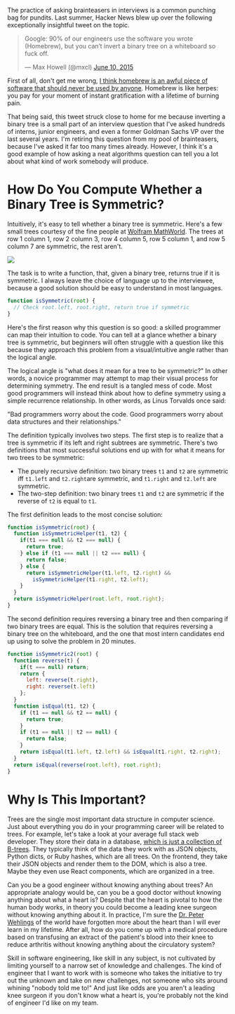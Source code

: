 The practice of asking brainteasers in interviews is a common punching bag
for pundits. Last summer, Hacker News blew up over the following exceptionally
insightful tweet on the topic.

<blockquote class="twitter-tweet" data-lang="en"><p lang="en" dir="ltr">Google: 90% of our engineers use the software you wrote (Homebrew), but you can’t invert a binary tree on a whiteboard so fuck off.</p>&mdash; Max Howell (@mxcl) <a href="https://twitter.com/mxcl/status/608682016205344768">June 10, 2015</a></blockquote>
<script async src="//platform.twitter.com/widgets.js" charset="utf-8"></script>

First of all, don't get me wrong,
[I think homebrew is an awful piece of software that should never be used by anyone](https://www.youtube.com/watch?v=Dn57D8lNQWk#t=12m25s).
Homebrew is like herpes: you pay for your moment of instant
gratification with a lifetime of burning pain.

That being said, this tweet struck close to home for me because inverting a
binary tree is a small part of an interview question that I've asked hundreds
of interns, junior engineers, and even a former Goldman Sachs VP over the last
several years. I'm retiring this question from my pool of brainteasers, because
I've asked it far too many times already. However, I think it's a good example
of how asking a neat algorithms question can tell you a lot about what kind of
work somebody will produce.

How Do You Compute Whether a Binary Tree is Symmetric?
======================================================

Intuitively, it's easy to tell whether a binary tree is symmetric. Here's
a few small trees courtesy of the fine people at
[Wolfram MathWorld](http://mathworld.wolfram.com/). The trees at row 1 column 1,
row 2 column 3, row 4 column 5, row 5 column 1, and row 5 column 7 are
symmetric, the rest aren't.

<a href="http://mathworld.wolfram.com/images/eps-gif/BinaryTrees_800.gif">
  <img src="http://mathworld.wolfram.com/images/eps-gif/BinaryTrees_800.gif">
</a>

The task is to write a function, that, given a binary tree, returns true
if it is symmetric. I always leave the choice of language up to the interviewee,
because a good solution should be easy to understand in most languages.

```javascript
function isSymmetric(root) {
  // Check root.left, root.right, return true if symmetric
}
```

Here's the first reason why this question is so good: a skilled
programmer can map their intuition to code. You can tell
at a glance whether a binary tree is symmetric, but beginners will often
struggle with a question like this because they approach this
problem from a visual/intuitive angle rather than the logical angle.

The logical angle is "what does it mean for a tree to be symmetric?" In
other words, a novice programmer may attempt to map their visual process for
determining symmetry. The end result is a tangled mess of code. Most good
programmers will instead think about how to define symmetry using a simple
recurrence relationship. In other words, as Linus Torvalds once said:

"Bad programmers worry about the code. Good programmers worry about data structures and their relationships."

The definition typically involves two steps. The first step is to realize
that a tree is symmetric if its left and right subtrees are symmetric.
There's two definitions that most successful solutions end up with for what
it means for two trees to be symmetric:

* The purely recursive definition: two binary trees `t1` and `t2` are symmetric  iff `t1.left` and `t2.right`are symmetric, and `t1.right` and `t2.left` are symmetric.
* The two-step definition: two binary trees `t1` and `t2` are symmetric if
the reverse of `t2` is equal to `t1`.

The first definition leads to the most concise solution:

```javascript
function isSymmetric(root) {
  function isSymmetricHelper(t1, t2) {
    if(t1 === null && t2 === null) {
      return true;
    } else if (t1 === null || t2 === null) {
      return false;
    } else {
      return isSymmetricHelper(t1.left, t2.right) &&
        isSymmetricHelper(t1.right, t2.left);
    }
  }
  return isSymmetricHelper(root.left, root.right);
}
```

The second definition requires reversing a binary tree and then comparing
if two binary trees are equal. This is the solution that requires reversing
a binary tree on the whiteboard, and the one that most intern candidates end
up using to solve the problem in 20 minutes.

```javascript
function isSymmetric2(root) {
  function reverse(t) {
    if(t === null) return;
    return {
      left: reverse(t.right),
      right: reverse(t.left)
    };
  }
  function isEqual(t1, t2) {
    if (t1 == null && t2 == null) {
      return true;
    }
    if (t1 == null || t2 == null) {
      return false;
    }
    return isEqual(t1.left, t2.left) && isEqual(t1.right, t2.right);
  }	
  return isEqual(reverse(root.left), root.right);
}
```

Why Is This Important?
======================

Trees are the single most important data structure in computer science.
Just about everything you do in your programming career will be related
to trees. For example, let's take a look at your average full stack
web developer. They store their data in a database,
[which is just a collection of B-trees](https://en.wikipedia.org/wiki/B-tree#Advantages_of_B-tree_usage_for_databases). They typically think of the data they work with as JSON objects,
Python dicts, or Ruby hashes, which are all trees. On the frontend, they
take their JSON objects and render them to the DOM, which is also a tree.
Maybe they even use React components, which are organized in a tree.

Can you be a good engineer without knowing anything about trees? An
appropriate analogy would be, can you be a good doctor without knowing
anything about what a heart is? Despite that the heart is
pivotal to how the human body works, in theory you could become a
leading knee surgeon without knowing anything about it.
In practice, I'm sure the [Dr. Peter Wehlings](http://www.mensjournal.com/magazine/the-body-that-heals-itself-20140217) of the world have forgotten more about the heart than I will ever learn
in my lifetime. After all, how do you come up with a medical procedure based
on transfusing an extract of the patient's blood into their knee to reduce
arthritis without knowing anything about the circulatory system?

Skill in software engineering, like skill in any subject, is not cultivated
by limiting yourself to a narrow set of knowledge and challenges. The kind
of engineer that I want to work with is someone who takes the initiative to
try out the unknown and take on new challenges, not someone who sits around
whining "nobody told me to!"
And just like odds are you aren't a leading knee surgeon if you don't know
what a heart is, you're probably not the kind of engineer I'd like on my team.
